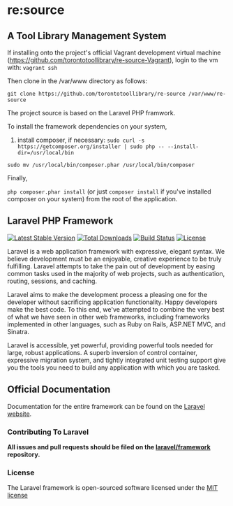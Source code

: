 re:source
=========

## A Tool Library Management System

If installing onto the project's official Vagrant development virtual machine (https://github.com/torontotoollibrary/re-source-Vagrant), login to the vm with:
`vagrant ssh`

Then clone in the /var/www directory as follows:

`git clone https://github.com/torontotoollibrary/re-source /var/www/re-source`

The project source is based on the Laravel PHP framwork. 

To install the framework dependencies on your system, 

1. install composer, if necessary:
`sudo curl -s https://getcomposer.org/installer | sudo php -- --install-dir=/usr/local/bin`

`sudo mv /usr/local/bin/composer.phar /usr/local/bin/composer`

Finally,

`php composer.phar install` (or just `composer install` if you've installed composer on your system) 
from the root of the application.


## Laravel PHP Framework

[![Latest Stable Version](https://poser.pugx.org/laravel/framework/version.png)](https://packagist.org/packages/laravel/framework) [![Total Downloads](https://poser.pugx.org/laravel/framework/d/total.png)](https://packagist.org/packages/laravel/framework) [![Build Status](https://travis-ci.org/laravel/framework.png)](https://travis-ci.org/laravel/framework) [![License](https://poser.pugx.org/laravel/framework/license.png)](https://packagist.org/packages/laravel/framework)

Laravel is a web application framework with expressive, elegant syntax. We believe development must be an enjoyable, creative experience to be truly fulfilling. Laravel attempts to take the pain out of development by easing common tasks used in the majority of web projects, such as authentication, routing, sessions, and caching.

Laravel aims to make the development process a pleasing one for the developer without sacrificing application functionality. Happy developers make the best code. To this end, we've attempted to combine the very best of what we have seen in other web frameworks, including frameworks implemented in other languages, such as Ruby on Rails, ASP.NET MVC, and Sinatra.

Laravel is accessible, yet powerful, providing powerful tools needed for large, robust applications. A superb inversion of control container, expressive migration system, and tightly integrated unit testing support give you the tools you need to build any application with which you are tasked.

## Official Documentation

Documentation for the entire framework can be found on the [Laravel website](http://laravel.com/docs).

### Contributing To Laravel

**All issues and pull requests should be filed on the [laravel/framework](http://github.com/laravel/framework) repository.**

### License

The Laravel framework is open-sourced software licensed under the [MIT license](http://opensource.org/licenses/MIT)
